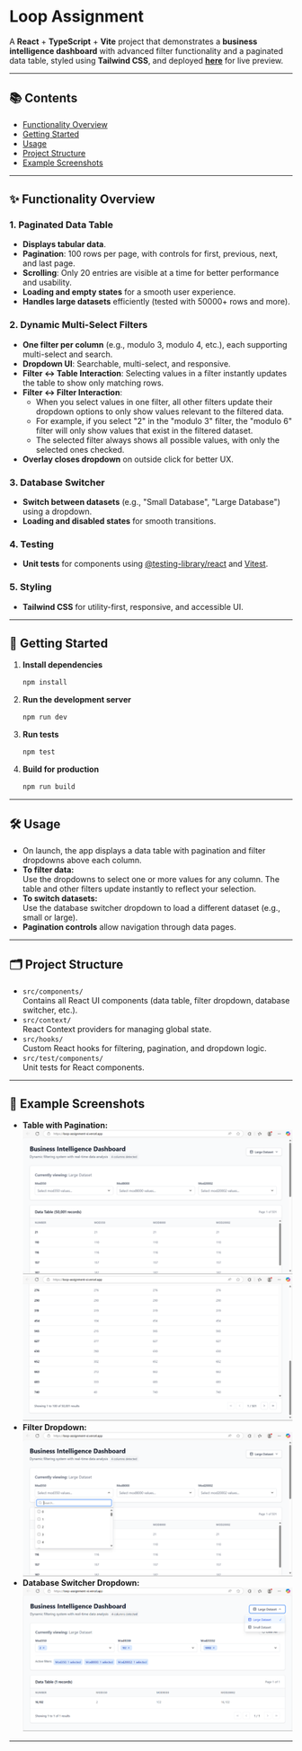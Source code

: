 # Loop Assignment

A **React** + **TypeScript** + **Vite** project that demonstrates a **business intelligence dashboard** with advanced filter functionality and a paginated data table, styled using **Tailwind CSS**, and deployed [**here**](https://loop-assignment-xi.vercel.app/) for live preview.

---


## 📚 Contents

- [Functionality Overview](#-functionality-overview)
- [Getting Started](#-getting-started)
- [Usage](#-usage)
- [Project Structure](#-project-structure)
- [Example Screenshots](#-example-screenshots)

---

## ✨ Functionality Overview

### 1. Paginated Data Table

- **Displays tabular data**.
- **Pagination**: 100 rows per page, with controls for first, previous, next, and last page.
- **Scrolling**: Only 20 entries are visible at a time for better performance and usability.
- **Loading and empty states** for a smooth user experience.
- **Handles large datasets** efficiently (tested with 50000+ rows and more).

### 2. Dynamic Multi-Select Filters

- **One filter per column** (e.g., modulo 3, modulo 4, etc.), each supporting multi-select and search.
- **Dropdown UI**: Searchable, multi-select, and responsive.
- **Filter ↔ Table Interaction**: Selecting values in a filter instantly updates the table to show only matching rows.
- **Filter ↔ Filter Interaction**:  
  - When you select values in one filter, all other filters update their dropdown options to only show values relevant to the filtered data.
  - For example, if you select "2" in the "modulo 3" filter, the "modulo 6" filter will only show values that exist in the filtered dataset.
  - The selected filter always shows all possible values, with only the selected ones checked.
- **Overlay closes dropdown** on outside click for better UX.

### 3. Database Switcher

- **Switch between datasets** (e.g., "Small Database", "Large Database") using a dropdown.
- **Loading and disabled states** for smooth transitions.

### 4. Testing

- **Unit tests** for components using [@testing-library/react](https://testing-library.com/docs/react-testing-library/intro/) and [Vitest](https://vitest.dev/).

### 5. Styling

- **Tailwind CSS** for utility-first, responsive, and accessible UI.

---

## 🚀 Getting Started

1. **Install dependencies**
   ```sh
   npm install
   ```

2. **Run the development server**
   ```sh
   npm run dev
   ```

3. **Run tests**
   ```sh
   npm test
   ```

4. **Build for production**
   ```sh
   npm run build
   ```

---

## 🛠 Usage

- On launch, the app displays a data table with pagination and filter dropdowns above each column.
- **To filter data:**  
  Use the dropdowns to select one or more values for any column. The table and other filters update instantly to reflect your selection.
- **To switch datasets:**  
  Use the database switcher dropdown to load a different dataset (e.g., small or large).
- **Pagination controls** allow navigation through data pages.

---

## 🗂 Project Structure

- `src/components/`  
  Contains all React UI components (data table, filter dropdown, database switcher, etc.).
- `src/context/`  
  React Context providers for managing global state.
- `src/hooks/`  
  Custom React hooks for filtering, pagination, and dropdown logic.
- `src/test/components/`  
  Unit tests for React components.
---

## 📸 Example Screenshots

- **Table with Pagination:**  
  ![Table Example](./screenshots/img1.png)
  ![Table Example](./screenshots/img2.png)
- **Filter Dropdown:**  
  ![Filter Example](./screenshots/img3.png)
- **Database Switcher Dropdown:**  
  ![Switcher Example](./screenshots/img4.png)

---


